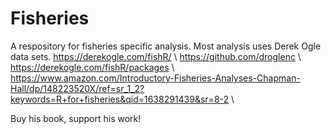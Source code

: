 # Fisheries
A respository for fisheries specific analysis. Most analysis uses Derek Ogle data sets. 
https://derekogle.com/fishR/ \\
https://github.com/droglenc \\
https://derekogle.com/fishR/packages \\ 
https://www.amazon.com/Introductory-Fisheries-Analyses-Chapman-Hall/dp/148223520X/ref=sr_1_2?keywords=R+for+fisheries&qid=1638291439&sr=8-2 \\

Buy his book, support his work!
